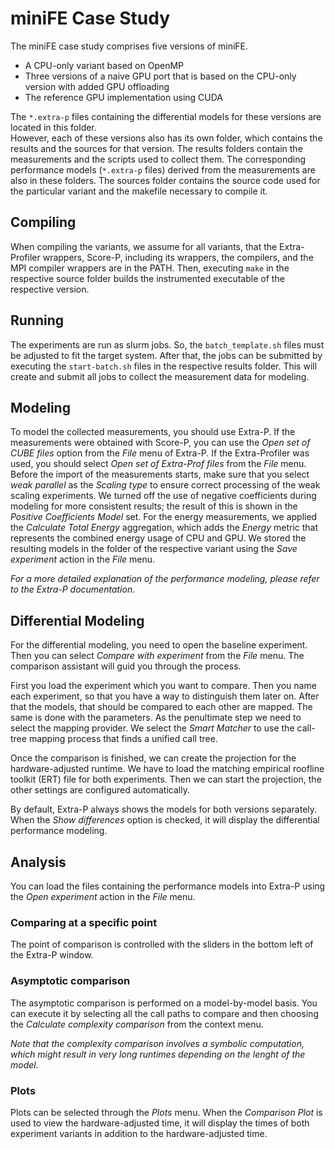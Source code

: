 miniFE Case Study
=================

The miniFE case study comprises five versions of miniFE.

* A CPU-only variant based on OpenMP
* Three versions of a naive GPU port that is based on the CPU-only version with added GPU offloading
* The reference GPU implementation using CUDA

The `*.extra-p` files containing the differential models for these versions are located in this folder.  
However, each of these versions also has its own folder, which contains the results and the sources for that version.
The results folders contain the measurements and the scripts used to collect them. 
The corresponding performance models (`*.extra-p` files) derived from the measurements are also in these folders.
The sources folder contains the source code used for the particular variant and the makefile necessary to compile it.



Compiling
---------
When compiling the variants, we assume for all variants, that the Extra-Profiler wrappers, Score-P, including its
wrappers, the compilers, and the MPI compiler wrappers are in the PATH.
Then, executing `make` in the respective source folder builds the instrumented executable of the respective version.

Running
-------
The experiments are run as slurm jobs. So, the `batch_template.sh` files must be adjusted to fit the target system.
After that, the jobs can be submitted by executing the `start-batch.sh` files in the respective results folder.
This will create and submit all jobs to collect the measurement data for modeling.

Modeling
--------
To model the collected measurements, you should use Extra-P. If the measurements were obtained with Score-P, you can use
the _Open set of CUBE files_ option from the _File_ menu of Extra-P. If the Extra-Profiler was used, you should select
_Open set of Extra-Prof files_ from the _File_ menu. Before the import of the measurements starts, make sure that you
select _weak parallel_ as the _Scaling type_ to ensure correct processing of the weak scaling experiments.
We turned off the use of negative coefficients during modeling for more consistent results; the result of this is shown
in the _Positive Coefficients Model_ set.
For the energy measurements, we applied the _Calculate Total Energy_ aggregation, which adds the _Energy_ metric that
represents the combined energy usage of CPU and GPU.
We stored the resulting models in the folder of the respective variant using the _Save experiment_ action in the _File_
menu.

_For a more detailed explanation of the performance modeling, please refer to the Extra-P documentation._


Differential Modeling
----------------------

For the differential modeling, you need to open the baseline experiment. Then you can select _Compare with
experiment_ from the _File_ menu. The comparison assistant will guid you through the process.

First you load the experiment which you want to compare. Then you name each experiment, so that you have a way to
distinguish them later on. After that the models, that should be compared to each other are mapped. The same is done
with the parameters. As the penultimate step we need to select the mapping provider. We select the _Smart Matcher_ to
use the call-tree mapping process that finds a unified call tree.

Once the comparison is finished, we can create the projection for the hardware-adjusted runtime. We have to load the
matching empirical roofline toolkit (ERT) file for both experiments. Then we can start the projection, the other
settings are configured automatically.

By default, Extra-P always shows the models for both versions separately. When the _Show differences_ option is checked,
it will display the differential performance modeling.

Analysis
--------

You can load the files containing the performance models into Extra-P using the _Open experiment_ action in the _File_
menu.

### Comparing at a specific point

The point of comparison is controlled with the sliders in the bottom left of the Extra-P window.

### Asymptotic comparison

The asymptotic comparison is performed on a model-by-model basis. You can execute it by selecting all the call paths to
compare and then choosing the _Calculate complexity comparison_ from the context menu.

_Note that the complexity comparison involves a symbolic computation, which might result in very long runtimes depending
on the lenght of the model._

### Plots

Plots can be selected through the _Plots_ menu. When the _Comparison Plot_ is used to view the hardware-adjusted time,
it will display the times of both experiment variants in addition to the hardware-adjusted time.
